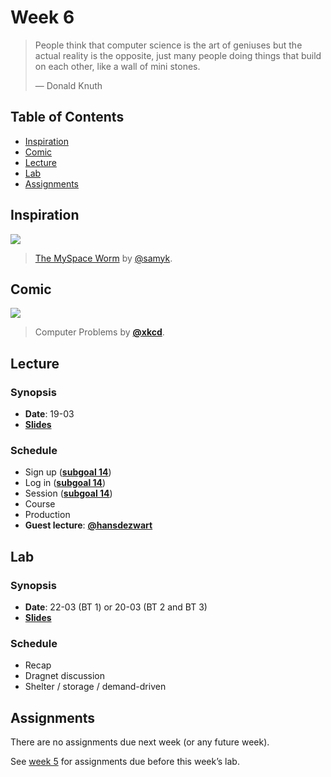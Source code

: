 # Week 6

> People think that computer science is the art of geniuses but the actual
> reality is the opposite, just many people doing things that build on each
> other, like a wall of mini stones.
>
> — Donald Knuth

## Table of Contents

*   [Inspiration](#inspiration)
*   [Comic](#comic)
*   [Lecture](#lecture)
*   [Lab](#lab)
*   [Assignments](#assignments)

## Inspiration

[![][inspiration-cover]][inspiration-link]

> [The MySpace Worm][inspiration-link] by
> [@samyk][inspiration-author].

## Comic

[![][comic-cover]][comic-link]

> Computer Problems by [**@xkcd**][comic-author].

## Lecture

### Synopsis

*   **Date**: 19-03
*   [**Slides**][slides-lecture]

### Schedule

*   Sign up ([**subgoal 14**][s14])
*   Log in ([**subgoal 14**][s14])
*   Session ([**subgoal 14**][s14])
*   Course
*   Production
*   **Guest lecture**: [**@hansdezwart**](https://twitter.com/hansdezwart)

## Lab

### Synopsis

*   **Date**: 22-03 (BT 1) or 20-03 (BT 2 and BT 3)
*   [**Slides**][slides-lab]

### Schedule

*   Recap
*   Dragnet discussion
*   Shelter / storage / demand-driven

## Assignments

There are no assignments due next week (or any future week).

See [week 5][w5a] for assignments due before this week’s lab.

[inspiration-cover]: images/samy-is-my-hero.png

[inspiration-link]: http://samy.pl/popular/

[inspiration-author]: https://github.com/samyk

[comic-cover]: https://imgs.xkcd.com/comics/computer_problems.png

[comic-link]: https://xkcd.com/722/

[comic-author]: https://xkcd.com

[slides-lecture]: https://docs.google.com/presentation/d/1BHMqO9UV5ePt29n8cnjaznvye8Gu_HrdzhzC3h5rgOI/edit?usp=sharing

[slides-lab]: https://docs.google.com/presentation/d/1VP8OSUwF12-St3Q0AeK3pi1QeEkM_muidiZj2pqpqTY/edit?usp=sharing

[w5a]: week-5.md#assignments

[s14]: readme.md#subgoal-14

